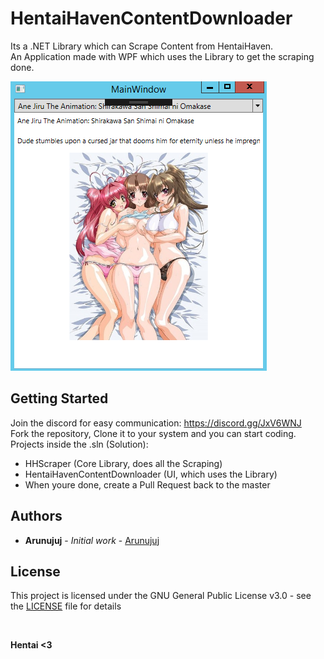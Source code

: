 # HentaiHavenContentDownloader

Its a .NET Library which can Scrape Content from HentaiHaven.<br/>
An Application made with WPF which uses the Library to get the scraping done.

![Current ContentDownloader Window](https://github.com/Arunujuj/HHScraper/blob/master/Screenshots/screen_1.png)

## Getting Started

Join the discord for easy communication: https://discord.gg/JxV6WNJ<br/>
Fork the repository, Clone it to your system and you can start coding.
Projects inside the .sln (Solution):
- HHScraper (Core Library, does all the Scraping)
- HentaiHavenContentDownloader (UI, which uses the Library)
- When youre done, create a Pull Request back to the master

## Authors

* **Arunujuj** - *Initial work* - [Arunujuj](https://github.com/Arunujuj)

## License

This project is licensed under the GNU General Public License v3.0 - see the [LICENSE](LICENSE) file for details

<br/>

**Hentai <3**


